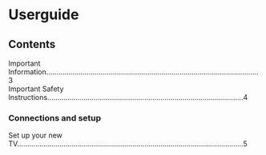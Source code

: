 # Userguide
## Contents
Important Information.........................................................................................................3                                
Important Safety Instructions.................................................................................................4
### Connections and setup
Set up your new TV................................................................................................................5       
